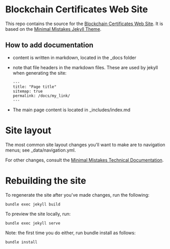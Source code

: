 # Blockchain Certificates Web Site

This repo contains the source for the [Blockchain Certificates Web Site](http://www.blockcerts.org). It is based on the [Minimal Mistakes Jekyll Theme](https://mmistakes.github.io/minimal-mistakes/).

## How to add documentation

- content is written in markdown, located in the _docs folder
- note that file headers in the markdown files. These are used by jekyll when generating the site:

  ```
  ---
  title: "Page title"
  sitemap: true
  permalink: /docs/my_link/
  ---
  ```
  
- The main page content is located in _includes/index.md
 
# Site layout

The most common site layout changes you'll want to make are to navigation menus; see _data/navigation.yml.

For other changes, consult the [Minimal Mistakes Technical Documentation](https://mmistakes.github.io/minimal-mistakes/docs/quick-start-guide/).

# Rebuilding the site

To regenerate the site after you've made changes, run the following:

```
bundle exec jekyll build
```

To preview the site locally, run:

```
bundle exec jekyll serve
```

Note: the first time you do either, run bundle install as follows:

```
bundle install
```
